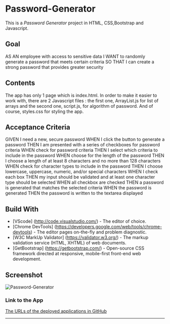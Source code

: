 # Password-Generator
This is a *Password Generator* project in HTML, CSS,Bootstrap and Javascript. 

## Goal 
AS AN employee with access to sensitive data
I WANT to randomly generate a password that meets certain criteria
SO THAT I can create a strong password that provides greater security

## Contents
<p>The app has only 1 page which is index.html. In order to make it easier to work with, there are 2 Javascript files : the first one, ArrayList.js for list of arrays and the second one, script.js, for algorithm of password. And of course, styles.css for styling the app.</p>


## Acceptance Criteria
GIVEN I need a new, secure password
WHEN I click the button to generate a password
THEN I am presented with a series of checkboxes for password criteria
WHEN check for password criteria
THEN I select which criteria to include in the password
WHEN choose for the length of the password
THEN I choose a length of at least 8 characters and no more than 128 characters
WHEN check for character types to include in the password
THEN I choose lowercase, uppercase, numeric, and/or special characters
WHEN I check each box
THEN my input should be validated and at least one character type should be selected
WHEN all checkbox are checked
THEN a password is generated that matches the selected criteria
WHEN the password is generated
THEN the password is written to the textarea displayed

## Build With
* [VScode] (http://code.visualstudio.com/) - The editor of choice.
* [Chrome DevTools] (https://developers.google.com/web/tools/chrome-devtools) - The editor pages on-the-fly and problem diagnostic.
* [W3C MarkUp Validator] (https://validator.w3.org/) - The markup validation service (HTML, XHTML) of web documents.
* [GetBootstrap] (https://getbootstrap.com/) - Open-source CSS framework directed at responsive, mobile-first front-end web development. 

## Screenshot
![Password-Generator](https://user-images.githubusercontent.com/7066137/91825491-b5018980-ec7f-11ea-8774-cc6910355898.png)

### Link to the App
<a href="https://annisapf.github.io/Password-Generator/">The URLs of the deployed applications in GitHub</a><hr>
